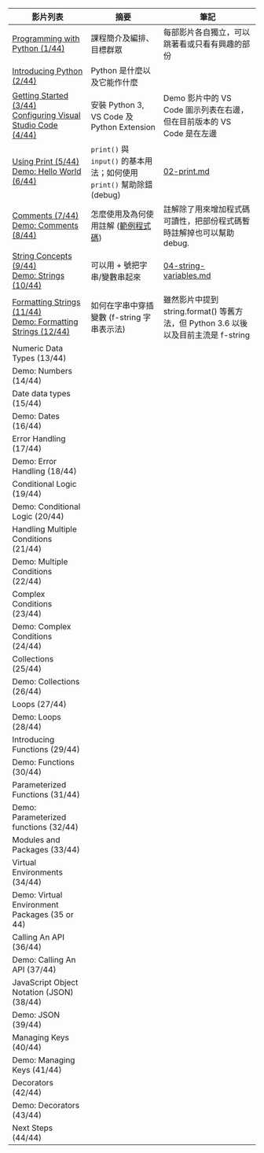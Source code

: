 | 影片列表 | 摘要 | 筆記 |
|-------|------|--------|
| [Programming with Python (1/44)](https://learn.microsoft.com/en-us/shows/intro-to-python-development/python-for-beginners-1-of-44-programming-with-python) | 課程簡介及編排、目標群眾 | 每部影片各自獨立，可以跳著看或只看有興趣的部份 |
| [Introducing Python (2/44)](https://learn.microsoft.com/en-us/shows/intro-to-python-development/python-for-beginners-2-of-44-introducing-python) | Python 是什麼以及它能作什麼 |   |
| [Getting Started (3/44)](https://learn.microsoft.com/en-us/shows/intro-to-python-development/python-for-beginners-3-of-44-getting-started)<br>[Configuring Visual Studio Code (4/44)](https://learn.microsoft.com/en-us/shows/intro-to-python-development/python-for-beginners-4-of-44-configuring-visual-studio-code) | 安裝 Python 3, VS Code 及 Python Extension | Demo 影片中的 VS Code 圖示列表在右邊，但在目前版本的 VS Code 是在左邊 |
| [Using Print (5/44)](https://learn.microsoft.com/en-us/shows/intro-to-python-development/python-for-beginners-5-of-44-using-print)<br>[Demo: Hello World (6/44)](https://learn.microsoft.com/en-us/shows/intro-to-python-development/python-for-beginners-6-of-44-demo-hello-world)| `print()` 與 `input()` 的基本用法；如何使用 `print()` 幫助除錯 (debug) | [02-print.md](02-print.md) |
| [Comments (7/44)](https://learn.microsoft.com/en-us/shows/intro-to-python-development/python-for-beginners-7-of-44-comments)<br>[Demo: Comments (8/44)](https://learn.microsoft.com/en-us/shows/intro-to-python-development/python-for-beginners-8-of-44-demo-comments) | 怎麼使用及為何使用註解 ([範例程式碼](https://github.com/microsoft/c9-python-getting-started/tree/master/python-for-beginners/03%20-%20Comments)) | 註解除了用來增加程式碼可讀性，把部份程式碼暫時註解掉也可以幫助 debug. |
| [String Concepts (9/44)](https://learn.microsoft.com/en-us/shows/intro-to-python-development/python-for-beginners-9-of-44-string-concepts)<br>[Demo: Strings (10/44)](https://learn.microsoft.com/en-us/shows/intro-to-python-development/python-for-beginners-10-of-44-demo-strings) | 可以用 + 號把字串/變數串起來  | [04-string-variables.md](04-string-variables.md) |
| [Formatting Strings (11/44)](https://learn.microsoft.com/en-us/shows/intro-to-python-development/python-for-beginners-11-of-44-formatting-strings)<br>[Demo: Formatting Strings (12/44)](https://learn.microsoft.com/en-us/shows/intro-to-python-development/python-for-beginners-12-of-44-demo-formatting-strings) | 如何在字串中穿插變數 (f-string 字串表示法) | 雖然影片中提到 string.format() 等舊方法，但 Python 3.6 以後以及目前主流是 f-string |
| Numeric Data Types (13/44) |      |        |
| Demo: Numbers (14/44) |      |        |
| Date data types (15/44) |      |        |
| Demo: Dates (16/44) |      |        |
| Error Handling (17/44) |      |        |
| Demo: Error Handling (18/44) |      |        |
| Conditional Logic (19/44) |      |        |
| Demo: Conditional Logic (20/44) |      |        |
| Handling Multiple Conditions (21/44) |      |        |
| Demo: Multiple Conditions (22/44) |      |        |
| Complex Conditions (23/44) |      |        |
| Demo: Complex Conditions (24/44) |      |        |
| Collections (25/44) |      |        |
| Demo: Collections (26/44) |      |        |
| Loops (27/44) |      |        |
| Demo: Loops (28/44) |      |        |
| Introducing Functions (29/44) |      |        |
| Demo: Functions (30/44) |      |        |
| Parameterized Functions (31/44) |      |        |
| Demo: Parameterized functions (32/44) |      |        |
| Modules and Packages (33/44) |      |        |
| Virtual Environments (34/44) |      |        |
| Demo: Virtual Environment Packages (35 or 44) |      |        |
| Calling An API (36/44) |      |        |
| Demo: Calling An API (37/44) |      |        |
| JavaScript Object Notation (JSON) (38/44) |      |        |
| Demo: JSON (39/44) |      |        |
| Managing Keys (40/44) |      |        |
| Demo: Managing Keys (41/44) |      |        |
| Decorators (42/44) |      |        |
| Demo: Decorators (43/44) |      |        |
| Next Steps (44/44) |      |        |
